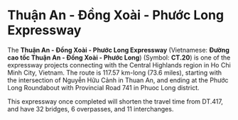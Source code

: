 # Thuận An - Đồng Xoài - Phước Long Expressway
The **Thuận An - Đồng Xoài - Phước Long Expressway** (Vietnamese: **Đường cao tốc Thuận An - Đồng Xoài - Phước Long**) (Symbol: **CT.20**) is one of the expressway projects connecting with the Central Highlands region in Ho Chi Minh City, Vietnam. The route is 117.57 km-long (73.6 miles), starting with the intersection of Nguyễn Hữu Cảnh in Thuan An, and ending at the Phước Long Roundabout with Provincial Road 741 in Phuoc Long district.

This expressway once completed will shorten the travel time from DT.417, and have 32 bridges, 6 overpasses, and 11 interchanges.
